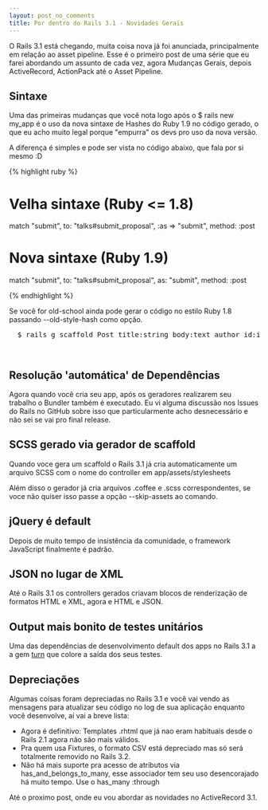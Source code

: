 ```yaml
---
layout: post_no_comments
title: Por dentro do Rails 3.1 - Novidades Gerais
---
```


<span class="drops">O</span> Rails 3.1 está chegando, muita coisa nova já foi anunciada, principalmente em relação ao asset pipeline. Esse é o primeiro post de uma série que eu farei abordando um assunto de cada vez, agora Mudanças Gerais, depois ActiveRecord, ActionPack até o Asset Pipeline.

Sintaxe
-------

Uma das primeiras mudanças que você nota logo após o <span class="small_code">$ rails new my_app</span> é o uso da nova sintaxe de Hashes do Ruby 1.9 no código gerado, o que eu acho muito legal porque "empurra" os devs pro uso da nova versão.

A diferença é simples e pode ser vista no código abaixo, que fala por si mesmo :D

{% highlight ruby %}

# Velha sintaxe (Ruby <= 1.8)
match "submit", to: "talks#submit_proposal", :as => "submit", method: :post

# Nova sintaxe (Ruby 1.9)
match "submit", to: "talks#submit_proposal", as: "submit", method: :post

{% endhighlight %}

Se você for old-school ainda pode gerar o código no estilo Ruby 1.8 passando <span class="small_code">--old-style-hash</span> como opção.

<pre class="terminal">
  $ rails g scaffold Post title:string body:text author_id:integer --old-style-hash
</pre>

<br/>

Resolução 'automática' de Dependências
--------------------------------------

Agora quando você cria seu app, após os geradores realizarem seu trabalho o Bundler também é executado. Eu vi alguma discussão nos Issues do Rails no GitHub sobre isso que particularmente acho desnecessário e não sei se vai pro final release.

SCSS gerado via gerador de scaffold
-----------------------------------

Quando voce gera um scaffold o Rails 3.1 já cria automaticamente um arquivo SCSS com o nome do controller em <span class="small_code">app/assets/stylesheets</span>

Além disso o gerador já cria arquivos .coffee e .scss correspondentes, se voce não quiser isso passe a opção <span class="small_code">--skip-assets</span> ao comando.

jQuery é default
----------------

Depois de muito tempo de insistência da comunidade, o framework JavaScript finalmente é padrão.

JSON no lugar de XML
--------------------

Até o Rails 3.1 os controllers gerados criavam blocos de renderização de formatos HTML e XML, agora e HTML e JSON.

Output mais bonito de testes unitários
--------------------------------------

Uma das dependências de desenvolvimento default dos apps no Rails 3.1 a a gem [turn] que colore a saída dos seus testes.

Depreciações
------------

Algumas coisas foram depreciadas no Rails 3.1 e você vai vendo as mensagens para atualizar seu código no log de sua aplicação enquanto você desenvolve, aí vai a breve lista:

* Agora é definitivo: Templates .rhtml que já nao eram habituais desde o Rails 2.1 agora não são mais válidos.
* Pra quem usa Fixtures, o formato CSV está depreciado mas só será totalmente removido no Rails 3.2.
* Não há mais suporte pra acesso de atributos via <span class="small_code">has_and_belongs_to_many</span>, esse associador tem seu uso desencorajado há muito tempo. Use o <span class="small_code">has_many :through</span>

Até o proximo post, onde eu vou abordar as novidades no ActiveRecord 3.1.

[turn]: https://github.com/TwP/turn
[assine o feed do blog]: http://www.rodrigoalvesvieira.com/atom.xml